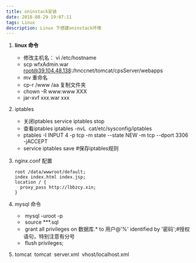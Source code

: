 ```yaml
---
title: oninstack安装
date: 2018-08-29 19:07:11
tags: Linux
description: Linux 下搭建oninstack环境
---
```

1. **linux 命令**

   - 修改主机名： vi /etc/hostname
   - scp wfxAdmin.war root@39.104.48.138:/hnccnet/tomcat/cpsServer/webapps
   - mv 重命名
   - cp-r /www /aa 复制文件夹
   - chown -R www:www  XXX
   - jar-xvf  xxx.war xxx 

2. iptables

   - 关闭iptables service iptables stop  
   - 查看iptables iptables -nvL  cat/etc/sysconfig/iptables
   - ptables -I INPUT 4 -p tcp -m state --state NEW -m tcp --dport 3306 -jACCEPT
   - service iptables save #保存iptables规则

3. nginx.conf 配置

   ```nginx
   root /data/wwwroot/default;
   index index.html index.jsp; 
   location / {
     proxy_pass http://lbbzcy.xin;
   }
   ```

4. mysql 命令
   -  mysql -uroot -p
   -  source ***.sql
   -  grant all privileges on 数据库.* to 用户@'%' identified by '密码';#授权语句，特别注意有分号
   -  flush privileges;

5. tomcat   tomcat  server.xml  vhost/localhost.xml      



​	

